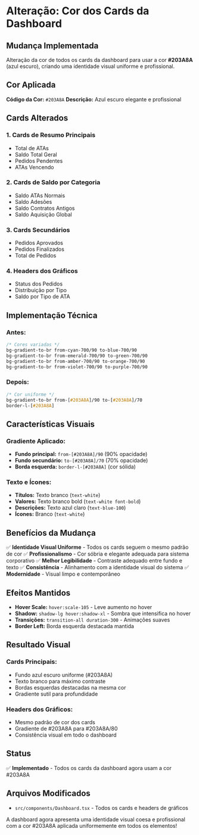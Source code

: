 # Alteração: Cor dos Cards da Dashboard

## Mudança Implementada

Alteração da cor de todos os cards da dashboard para usar a cor **#203A8A** (azul escuro), criando uma identidade visual uniforme e profissional.

## Cor Aplicada

**Código da Cor:** `#203A8A`
**Descrição:** Azul escuro elegante e profissional

## Cards Alterados

### 1. **Cards de Resumo Principais**
- Total de ATAs
- Saldo Total Geral  
- Pedidos Pendentes
- ATAs Vencendo

### 2. **Cards de Saldo por Categoria**
- Saldo ATAs Normais
- Saldo Adesões
- Saldo Contratos Antigos
- Saldo Aquisição Global

### 3. **Cards Secundários**
- Pedidos Aprovados
- Pedidos Finalizados
- Total de Pedidos

### 4. **Headers dos Gráficos**
- Status dos Pedidos
- Distribuição por Tipo
- Saldo por Tipo de ATA

## Implementação Técnica

### **Antes:**
```css
/* Cores variadas */
bg-gradient-to-br from-cyan-700/90 to-blue-700/90
bg-gradient-to-br from-emerald-700/90 to-green-700/90
bg-gradient-to-br from-amber-700/90 to-orange-700/90
bg-gradient-to-br from-violet-700/90 to-purple-700/90
```

### **Depois:**
```css
/* Cor uniforme */
bg-gradient-to-br from-[#203A8A]/90 to-[#203A8A]/70
border-l-[#203A8A]
```

## Características Visuais

### **Gradiente Aplicado:**
- **Fundo principal:** `from-[#203A8A]/90` (90% opacidade)
- **Fundo secundário:** `to-[#203A8A]/70` (70% opacidade)
- **Borda esquerda:** `border-l-[#203A8A]` (cor sólida)

### **Texto e Ícones:**
- **Títulos:** Texto branco (`text-white`)
- **Valores:** Texto branco bold (`text-white font-bold`)
- **Descrições:** Texto azul claro (`text-blue-100`)
- **Ícones:** Branco (`text-white`)

## Benefícios da Mudança

✅ **Identidade Visual Uniforme** - Todos os cards seguem o mesmo padrão de cor
✅ **Profissionalismo** - Cor sóbria e elegante adequada para sistema corporativo
✅ **Melhor Legibilidade** - Contraste adequado entre fundo e texto
✅ **Consistência** - Alinhamento com a identidade visual do sistema
✅ **Modernidade** - Visual limpo e contemporâneo

## Efeitos Mantidos

- **Hover Scale:** `hover:scale-105` - Leve aumento no hover
- **Shadow:** `shadow-lg hover:shadow-xl` - Sombra que intensifica no hover
- **Transições:** `transition-all duration-300` - Animações suaves
- **Border Left:** Borda esquerda destacada mantida

## Resultado Visual

### **Cards Principais:**
- Fundo azul escuro uniforme (#203A8A)
- Texto branco para máximo contraste
- Bordas esquerdas destacadas na mesma cor
- Gradiente sutil para profundidade

### **Headers dos Gráficos:**
- Mesmo padrão de cor dos cards
- Gradiente de #203A8A para #203A8A/80
- Consistência visual em todo o dashboard

## Status
✅ **Implementado** - Todos os cards da dashboard agora usam a cor #203A8A

## Arquivos Modificados
- `src/components/Dashboard.tsx` - Todos os cards e headers de gráficos

A dashboard agora apresenta uma identidade visual coesa e profissional com a cor #203A8A aplicada uniformemente em todos os elementos!